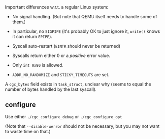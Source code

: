 

Important differences w.r.t. a regular Linux system:

  - No signal handling. (But note that QEMU itself needs to handle some of them.)

  - In particular, no `SIGPIPE` (it's probably OK to just ignore it, `write()` knows it can return `EPIPE`).

  - Syscall auto-restart (`EINTR` should never be returned)

  - Syscalls return either 0 or a _positive_ error value.

  - Only `int 0x80` is allowed.

  - `ADDR_NO_RANDOMIZE` and `STICKY_TIMEOUTS` are set.


A `cgc_bytes` field exists in `task_struct`, unclear why (seems to equal the number of bytes handled by the last syscall).



configure
---------

Use either `./cgc_configure_debug` or `./cgc_configure_opt`

(Note that `--disable-werror` should not be necessary, but you may not want to waste time on that.)


